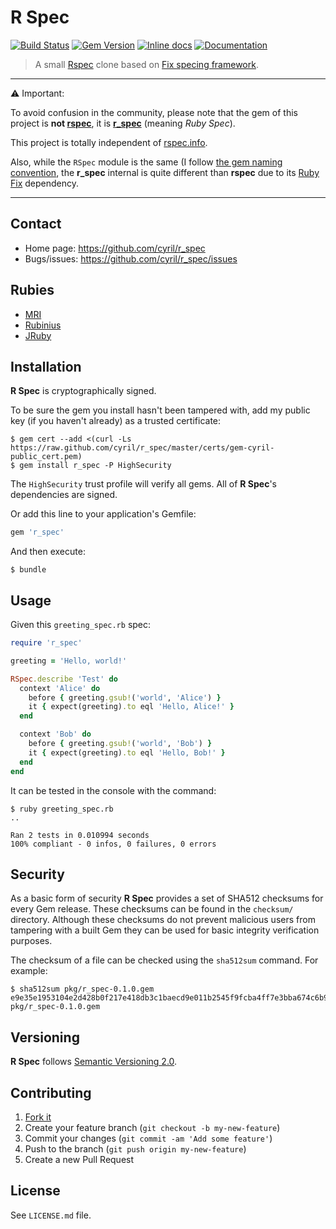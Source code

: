 # R Spec

[![Build Status](https://travis-ci.org/cyril/r_spec.svg?branch=master)][travis]
[![Gem Version](https://badge.fury.io/rb/r_spec.svg)][gem]
[![Inline docs](http://inch-ci.org/github/cyril/r_spec.svg?branch=master)][inchpages]
[![Documentation](http://img.shields.io/:yard-docs-38c800.svg)][rubydoc]

> A small [Rspec](https://github.com/rspec/rspec) clone based on [Fix specing framework](https://github.com/fixrb/fix).

***

:warning: Important:

To avoid confusion in the community, please note that the gem of this project is **not [rspec](https://rubygems.org/gems/rspec)**, it is **[r_spec](https://rubygems.org/gems/rspec)** (meaning _Ruby Spec_).

This project is totally independent of [rspec.info](http://rspec.info/).

Also, while the `RSpec` module is the same (I follow [the gem naming convention](http://guides.rubygems.org/name-your-gem/#use-underscores-for-multiple-words), the **r_spec** internal is quite different than **rspec** due to its [Ruby Fix](http://fixrb.org/) dependency.

***

## Contact

* Home page: https://github.com/cyril/r_spec
* Bugs/issues: https://github.com/cyril/r_spec/issues

## Rubies

* [MRI](https://www.ruby-lang.org/)
* [Rubinius](http://rubini.us/)
* [JRuby](http://jruby.org/)

## Installation

__R Spec__ is cryptographically signed.

To be sure the gem you install hasn't been tampered with, add my public key (if you haven't already) as a trusted certificate:

    $ gem cert --add <(curl -Ls https://raw.github.com/cyril/r_spec/master/certs/gem-cyril-public_cert.pem)
    $ gem install r_spec -P HighSecurity

The `HighSecurity` trust profile will verify all gems.  All of __R Spec__'s dependencies are signed.

Or add this line to your application's Gemfile:

```ruby
gem 'r_spec'
```

And then execute:

    $ bundle

## Usage

Given this `greeting_spec.rb` spec:

```ruby
require 'r_spec'

greeting = 'Hello, world!'

RSpec.describe 'Test' do
  context 'Alice' do
    before { greeting.gsub!('world', 'Alice') }
    it { expect(greeting).to eql 'Hello, Alice!' }
  end

  context 'Bob' do
    before { greeting.gsub!('world', 'Bob') }
    it { expect(greeting).to eql 'Hello, Bob!' }
  end
end
```

It can be tested in the console with the command:

    $ ruby greeting_spec.rb
    ..

    Ran 2 tests in 0.010994 seconds
    100% compliant - 0 infos, 0 failures, 0 errors

## Security

As a basic form of security __R Spec__ provides a set of SHA512 checksums for
every Gem release.  These checksums can be found in the `checksum/` directory.
Although these checksums do not prevent malicious users from tampering with a
built Gem they can be used for basic integrity verification purposes.

The checksum of a file can be checked using the `sha512sum` command.  For
example:

    $ sha512sum pkg/r_spec-0.1.0.gem
    e9e35e1953104e2d428b0f217e418db3c1baecd9e011b2545f9fcba4ff7e3bba674c6b928b3d8db842a139cd7cc9806d77ebdc7f710ece4f2aecb343703e2451  pkg/r_spec-0.1.0.gem

## Versioning

__R Spec__ follows [Semantic Versioning 2.0](http://semver.org/).

## Contributing

1. [Fork it](https://github.com/cyril/r_spec/fork)
2. Create your feature branch (`git checkout -b my-new-feature`)
3. Commit your changes (`git commit -am 'Add some feature'`)
4. Push to the branch (`git push origin my-new-feature`)
5. Create a new Pull Request

## License

See `LICENSE.md` file.

[gem]: https://rubygems.org/gems/r_spec
[travis]: https://travis-ci.org/cyril/r_spec
[inchpages]: http://inch-ci.org/github/cyril/r_spec/
[rubydoc]: http://rubydoc.info/gems/r_spec/frames
